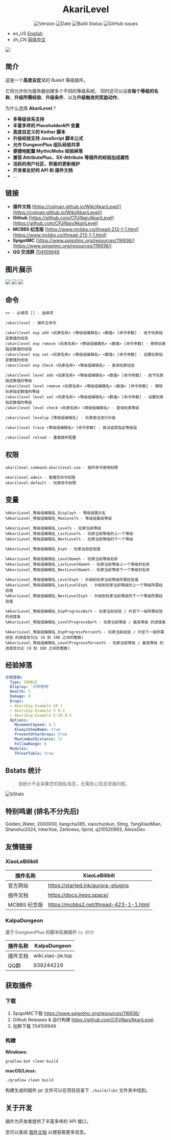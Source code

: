 <h1 align="center">
    AkariLevel
</h1>

<p align="center" class="shields">
    <img src="https://img.shields.io/badge/dynamic/json?label=Version&amp;query=$.tag_name&amp;url=https://api.github.com/repos/CPJiNan/AkariLevel/releases/latest" alt="Version"/>
    <img src="https://img.shields.io/badge/dynamic/json?label=Date&amp;query=$.created_at&amp;url=https://api.github.com/repos/TabooLib/TabooLib/releases/latest" alt="Date"/>
    <img src='https://img.shields.io/github/commit-activity/t/CPJiNan/AkariLevel' alt="Build Status">
    <img src="https://img.shields.io/github/issues/CPJiNan/AkariLevel.svg" alt="GitHub issues"/>
</p>

- en_US [English](../README.md)
- zh_CN [简体中文](../readme/README.zh_CN.md)

![](../img/AkariLevel-封面图.png)

## 简介

这是一个**高度自定义**的 Bukkit 等级插件。

它将允许你为服务器创建多个不同的等级系统，
同时还可以设置**每个等级的名称**、**升级所需经验**、**升级条件**、以及**升级触发的奖励动作**。

为什么选择 **AkariLevel** ?

* **多等级体系支持**
* **丰富多样的 PlaceholderAPI 变量**
* **高度自定义的 Kether 脚本**
* **升级经验支持 JavaScript 脚本公式**
* **允许 DungeonPlus 组队经验共享**
* **便捷地配置 MythicMobs 经验掉落**
* **兼容 AttributePlus、SX-Attribute 等插件的经验加成属性**
* **活跃的用户社区、积极的更新维护**
* **开发者友好的 API 和 插件文档**
* ...

## 链接

- **插件文档** [https://cpjinan.github.io/Wiki/AkariLevel/](https://cpjinan.github.io/Wiki/AkariLevel/)
- **Github** [https://github.com/CPJiNan/AkariLevel](https://github.com/CPJiNan/AkariLevel)
- **MCBBS 纪念版** [https://www.mcbbs.co/thread-213-1-1.html](https://www.mcbbs.co/thread-213-1-1.html)
- **SpigotMC** [https://www.spigotmc.org/resources/116936/](https://www.spigotmc.org/resources/116936/)
- **QQ 交流群** [704109949](https://qm.qq.com/q/ZIB5KElIMq)

## 图片展示

![](../img/图片展示-1.png)
![](../img/图片展示-2.png)
![](https://s2.loli.net/2024/12/14/2uMhbZEjq8J54re.png)

## 命令

```
<> - 必填项 [] - 选填项

/akarilevel - 插件主命令

/akarilevel exp add <玩家名称> <等级组编辑名> <数值> [命令参数] - 给予玩家指定数值的经验
/akarilevel exp remove <玩家名称> <等级组编辑名> <数值> [命令参数] - 移除玩家指定数值的经验
/akarilevel exp set <玩家名称> <等级组编辑名> <数值> [命令参数] - 设置玩家指定数值的经验
/akarilevel exp check <玩家名称> <等级组编辑名> - 查询玩家经验

/akarilevel level add <玩家名称> <等级组编辑名> <数值> [命令参数] - 给予玩家指定数值的等级
/akarilevel level remove <玩家名称> <等级组编辑名> <数值> [命令参数] - 移除玩家指定数值的等级
/akarilevel level set <玩家名称> <等级组编辑名> <数值> [命令参数] - 设置玩家指定数值的等级
/akarilevel level check <玩家名称> <等级组编辑名> - 查询玩家等级

/akarilevel levelup [等级组编辑名] - 玩家尝试进行升级

/akarilevel trace <等级组编辑名> [命令参数] - 尝试追踪指定等级组

/akarilevel reload - 重载插件配置
```

## 权限

```
akarilevel.command.akarilevel.use - 插件命令使用权限

akarilevel.admin - 管理员命令权限
akarilevel.default - 玩家命令权限
```

## 变量

```
%AkariLevel_等级组编辑名_Display% - 等级组展示名
%AkariLevel_等级组编辑名_MaxLevel% - 等级组最高等级

%AkariLevel_等级组编辑名_Level% - 玩家当前等级
%AkariLevel_等级组编辑名_LastLevel% - 玩家当前等级的上一个等级
%AkariLevel_等级组编辑名_NextLevel% - 玩家当前等级的下一个等级

%AkariLevel_等级组编辑名_Exp% - 玩家当前经验值

%AkariLevel_等级组编辑名_LevelName% - 玩家当前等级名称
%AkariLevel_等级组编辑名_LastLevelName% - 玩家当前等级上一个等级的名称
%AkariLevel_等级组编辑名_NextLevelName% - 玩家当前等级下一个等级的名称

%AkariLevel_等级组编辑名_LevelExp% - 升级到玩家当前等级所需经验值
%AkariLevel_等级组编辑名_LastLevelExp% - 升级到玩家当前等级的上一个等级所需经验值
%AkariLevel_等级组编辑名_NextLevelExp% - 升级到玩家当前等级的下一个等级所需经验值

%AkariLevel_等级组编辑名_ExpProgressBar% - 玩家当前经验 / 升至下一级所需经验 的进度条
%AkariLevel_等级组编辑名_LevelProgressBar% - 玩家当前等级 / 最高等级 的进度条

%AkariLevel_等级组编辑名_ExpProgressPercent% - 玩家当前经验 / 升至下一级所需经验 的进度百分比 (0 到 100 之间的整数)
%AkariLevel_等级组编辑名_LevelProgressPercent% - 玩家当前等级 / 最高等级 的进度百分比 (0 到 100 之间的整数)
```

## 经验掉落

``` yaml
示例怪物:
  Type: ZOMBIE
  Display: '示例怪物'
  Health: 5
  Damage: 0
  Drops:
  - AkariExp.Example 10 1
  - AkariExp.Example 5 0.5
  - AkariExp.Example 5~10 0.5
  Options:
    MovementSpeed: 0.1
    AlwaysShowName: true
    PreventOtherDrops: true
    MaxCombatDistance: 12
    FollowRange: 6
  Modules:
    ThreatTable: true
```

## Bstats 统计

> 该统计不会采集您的隐私信息，无需担心信息泄漏问题。

![bStats](https://bstats.org/signatures/bukkit/CPJiNan.svg)

## 特别鸣谢 (排名不分先后)

Golden_Water, 2000000, liangcha385, xiaochunkun, Sting,
YangXiaoMian, Shanshui2024, InkerXoe, Zarkness, lipind,
q210520993, AlesixDev

## 友情链接

### XiaoLeBilibili

| 插件名称      | XiaoLeBilibili                         |
|-----------|----------------------------------------|
| 官方网站      | https://started.ink/aurora-plugins     |
| 插件文档      | https://docs.irepo.space/              |
| MCBBS 纪念版 | https://mcbbs2.net/thread-423-1-1.html |

### KalpaDungeon

**<font color=gray>基于 DungeonPlus 的脚本拓展插件</font>** _<font color=gray>by 晓劫</font>_

| 插件名称 | KalpaDungeon      |
|------|-------------------|
| 插件文档 | wiki.xiao-jie.top |
| QQ群  | 939244229         |

## 获取插件

### 下载

1. SpigotMC下载 https://www.spigotmc.org/resources/116936/
2. Github Releases & 自行构建 https://github.com/CPJiNan/AkariLevel
3. 加群下载 704109949

### 构建

**Windows:**

```
gradlew.bat clean build
```

**macOS/Linux:**

```
./gradlew clean build
```

构建生成的插件 jar 文件可以在项目目录下 `./build/libs` 文件夹中找到。

## 关于开发

插件为开发者提供了丰富多样的 API 接口，

您可以查阅 [插件文档](https://cpjinan.github.io/Wiki/AkariLevel/develop/api.html) 以便获取更多信息。